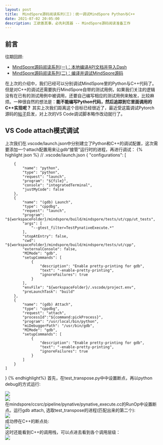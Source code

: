 ```yaml
---
layout: post
title:  MindSpore源码阅读系列(三)：统一调试MindSpore Python与C++
date: 2021-07-02 20:05:00
description: 工欲善其事，必先利其器 -- MindSpore源码阅读准备工作
---
```

## 前言
往期回顾: 
- [MindSpore源码阅读系列(一)：本地编译API文档并导入Dash](https://jamescao2048.github.io/blog/2021/mindspore1/)
- [MindSpore源码阅读系列(二)：编译并调试MindSpore源码](https://jamescao2048.github.io/blog/2021/mindspore/2)

在上次的介绍中，我们已经可以分别调试MindSpore里的Python与C++代码了。但是对C++的调试还需要执行MindSpore自带的测试用例，如果我们关注的逻辑没有在已有的测试用例中被调用，还要自己编写相应的测试用例来触发，比较麻烦。一种很自然的想法是：**能不能编写Python代码，然后追踪到它里面调用的C++实现呢？** 其实上次我们距离这个目标已经很近了，最近受这篇调试Pytorch源码的[帖子](https://zhuanlan.zhihu.com/p/385724297)启发，对上次的VS Code调试脚本略作改动就行了。

## VS Code attach模式调试
上次我们在.vscode/launch.json中分别建立了Python和C++的调试配置，这次需要添加一个attach配置用来让gdb“接管”运行时的进程，再进行调试：
{% highlight json %}
// .vscode/launch.json
{
    "configurations": [

        {
            "name": "python",
            "type": "python",
            "request": "launch",
            "program": "${file}",
            "console": "integratedTerminal",
            "justMyCode": false
        },
        {
            "name": "(gdb) Launch",
            "type": "cppdbg",
            "request": "launch",
            "program": "${workspaceFolder}/mindspore/build/mindspore/tests/ut/cpp/ut_tests",
            "args": [
                "--gtest_filter=TestPynativeExecute.*"
            ],
            "stopAtEntry": false,
            "cwd": "${workspaceFolder}/mindspore/build/mindspore/tests/ut/cpp",
            "externalConsole": false,
            "MIMode": "gdb",
            "setupCommands": [
                {
                    "description": "Enable pretty-printing for gdb",
                    "text": "-enable-pretty-printing",
                    "ignoreFailures": true
                }
            ],
            "envFile": "${workspaceFolder}/.vscode/project.env",
            "preLaunchTask": "build"
        },
        {
            "name": "(gdb) Attach",
            "type": "cppdbg",
            "request": "attach",
            "processId":"${command:pickProcess}",
            "program": "/usr/local/bin/python",
            "miDebuggerPath": "/usr/bin/gdb",
            "MIMode": "gdb",
            "setupCommands": [
                {
                    "description": "Enable pretty-printing for gdb",
                    "text": "-enable-pretty-printing",
                    "ignoreFailures": true
                }
            ]
        }
    ]
}
{% endhighlight%}
首先，在test_transpose.py中中设置断点，再以python debug的方式运行:
<div class="col-sm mt-3 mt-md-0">
        <img class="img-fluid rounded z-depth-1" src="{{ site.baseurl }}/assets/img/ms/3/attach1.png">
</div>
<div class="col-sm mt-3 mt-md-0">
        <img class="img-fluid rounded z-depth-1" src="{{ site.baseurl }}/assets/img/ms/3/attach2.png">
</div>
在mindspore/ccsrc/pipeline/pynative/pynative_execute.cc的RunOp中设置断点。运行gdb attach, 选取test_transpose的进程(匹配出来的第二个):
<div class="col-sm mt-3 mt-md-0">
        <img class="img-fluid rounded z-depth-1" src="{{ site.baseurl }}/assets/img/ms/3/attach3.png">
</div>
成功停在C++的断点处:
<div class="col-sm mt-3 mt-md-0">
        <img class="img-fluid rounded z-depth-1" src="{{ site.baseurl }}/assets/img/ms/3/attach4.png">
</div>
这时还能看到C++的调用栈，可以点进去看到各个调用层级：
<div class="col-sm mt-3 mt-md-0">
        <img class="img-fluid rounded z-depth-1" src="{{ site.baseurl }}/assets/img/ms/3/attach5.png">
</div>


